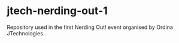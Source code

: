 jtech-nerding-out-1
===================

Repository used in the first Nerding Out! event organised by Ordina JTechnologies